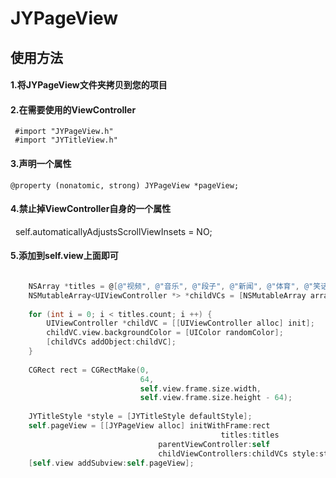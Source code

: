 # JYPageView

使用方法
-----
#### 1.将JYPageView文件夹拷贝到您的项目
#### 2.在需要使用的ViewController 
     #import "JYPageView.h"
     #import "JYTitleView.h"
#### 3.声明一个属性
    @property (nonatomic, strong) JYPageView *pageView;
#### 4.禁止掉ViewController自身的一个属性
   self.automaticallyAdjustsScrollViewInsets = NO;
#### 5.添加到self.view上面即可

``` Objective-C

    NSArray *titles = @[@"视频", @"音乐", @"段子", @"新闻", @"体育", @"笑话", @"鬼故事"];
    NSMutableArray<UIViewController *> *childVCs = [NSMutableArray array];
    
    for (int i = 0; i < titles.count; i ++) {
        UIViewController *childVC = [[UIViewController alloc] init];
        childVC.view.backgroundColor = [UIColor randomColor];
        [childVCs addObject:childVC];
    }
    
    CGRect rect = CGRectMake(0,
                             64,
                             self.view.frame.size.width,
                             self.view.frame.size.height - 64);
    
    JYTitleStyle *style = [JYTitleStyle defaultStyle];
    self.pageView = [[JYPageView alloc] initWithFrame:rect
                                               titles:titles
                                 parentViewController:self
                                 childViewControllers:childVCs style:style];
    [self.view addSubview:self.pageView];
```
